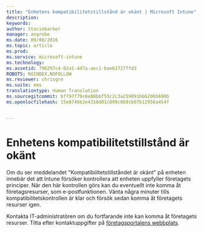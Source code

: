 ```yaml
---
title: "Enhetens kompatibilitetstillstånd är okänt | Microsoft Intune"
description: 
keywords: 
author: Staciebarker
manager: angrobe
ms.date: 09/08/2016
ms.topic: article
ms.prod: 
ms.service: microsoft-intune
ms.technology: 
ms.assetid: 796297c4-02a1-4d7a-aec1-bae63727ffd3
ROBOTS: NOINDEX,NOFOLLOW
ms.reviewer: chrisgre
ms.suite: ems
translationtype: Human Translation
ms.sourcegitcommit: bff97f79c6e88bbf55c2c3a259891bb6206b690b
ms.openlocfilehash: 15e874bb2e4310d01c099c069cb97b12956a454f


---
```



# Enhetens kompatibilitetstillstånd är okänt

Om du ser meddelandet "Kompatibilitetstillståndet är okänt" på enheten innebär det att Intune försöker kontrollera att enheten uppfyller företagets principer. När den här kontrollen görs kan du eventuellt inte komma åt företagsresurser, som e-postfunktionen. Vänta några minuter tills kompatibilitetskontrollen är klar och försök sedan komma åt företagets resurser igen.

Kontakta IT-administratören om du fortfarande inte kan komma åt företagets resurser. Titta efter kontaktuppgifter på [företagsportalens webbplats](http://portal.manage.microsoft.com).



<!--HONumber=Sep16_HO3-->


